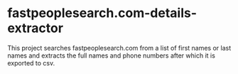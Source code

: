 # fastpeoplesearch.com-details-extractor
This project searches fastpeoplesearch.com from a list of first names or last names and extracts the full names and phone numbers after which it is exported to csv.

